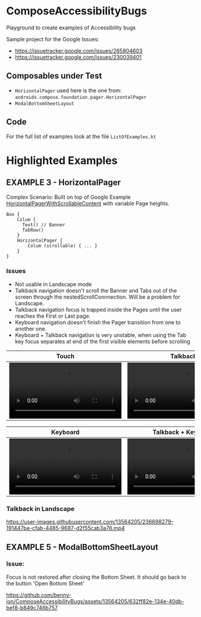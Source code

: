 # ComposeAccessibilityBugs
 Playground to create examples of Accessibility bugs 

Sample project for the Google Issues:
- https://issuetracker.google.com/issues/265804603 
- https://issuetracker.google.com/issues/230039401

## Composables under Test

- `HorizontalPager` used here is the one from: `androidx.compose.foundation.pager.HorizontalPager`
- `ModalBottomSheetLayout` 

## Code

For the full list of examples look at the file `ListOfExamples.kt`

# Highlighted Examples

## EXAMPLE 3 - HorizontalPager

Complex Scenario: Built on top of Google Example [HorizontalPagerWithScrollableContent](https://cs.android.com/androidx/platform/frameworks/support/+/androidx-main:compose/foundation/foundation/samples/src/main/java/androidx/compose/foundation/samples/PagerSamples.kt;drc=8200a13fd2551907d0a7fa99f00b09988821704b;l=276) with variable Page heights.
```
Box {
    Colum { 
      Text() // Banner
      TabRow() 
    }
    HorizontalPager {
        Colum (scrollable) { ... }
    }
}
```

### Issues
- Not usable in Landscape mode
- Talkback navigation doesn't scroll the Banner and Tabs out of the screen through the nestedScrollConnnection. Will be a problem for Landscape.
- Talkback navigation focus is trapped inside the Pages until the user reaches the First or Last page.
- Keyboard navigation doesn't finish the Pager transition from one to another one.
- Keyboard + Talkback navigation is very unstable, when using the Tab key focus separates at end of the first visible elements before scrolling


| Touch | Talkback |
|-|-|
| <video src="https://github.com/benny-jon/ComposeAccessibilityBugs/assets/13564205/e8541fe9-5599-4967-b25f-31c876b35f0b"/> | <video src="https://user-images.githubusercontent.com/13564205/236697763-d3c56586-ba06-4632-b285-5fece0ea08d3.mp4 "/> |

| Keyboard | Talkback + Keyboard |
|-|-|
| <video src="https://user-images.githubusercontent.com/13564205/236698023-1a1e0be8-83d4-4e1b-a6a6-248a257934bd.mp4"/> | <video src="https://user-images.githubusercontent.com/13564205/236698254-d5464b5c-373b-406a-8f1e-e2e90931c716.mp4"/> |

### Talkback in Landscape

https://user-images.githubusercontent.com/13564205/236698279-191447be-cfab-4485-9687-d2f55cab3a76.mp4


## EXAMPLE 5 - ModalBottomSheetLayout

### Issue:
Focus is not restored after closing the Bottom Sheet. It should go back to the button 'Open Bottom Sheet'

https://github.com/benny-jon/ComposeAccessibilityBugs/assets/13564205/632ff82e-134e-40db-bef8-b849c746b757




